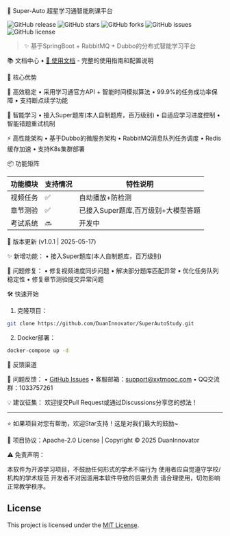 🌟 Super-Auto 超星学习通智能刷课平台

![GitHub release](https://img.shields.io/github/v/release/DuanInnovator/SuperAutoStudy?style=flat-square)
![GitHub stars](https://img.shields.io/github/stars/DuanInnovator/SuperAutoStudy?style=social)
![GitHub forks](https://img.shields.io/github/forks/DuanInnovator/SuperAutoStudy?style=social)
![GitHub issues](https://img.shields.io/github/issues/DuanInnovator/SuperAutoStudy?color=blue)
![GitHub license](https://img.shields.io/github/license/DuanInnovator/SuperAutoStudy?color=orange)

> ✨ 基于SpringBoot + RabbitMQ + Dubbo的分布式智能学习平台

📚 文档中心
• [📖 使用文档](https://doc.xxtmooc.com) - 完整的使用指南和配置说明

🎯 核心优势

🚀 高效稳定
• 采用学习通官方API + 智能时间模拟算法
• 99.9%的任务成功率保障
• 支持断点续学功能

🧠 智能学习
• 接入Super题库(本人自制题库，百万级别)
• 自适应学习进度控制
• 智能错题重试机制

⚡ 高性能架构
• 基于Dubbo的微服务架构
• RabbitMQ消息队列任务调度
• Redis缓存加速
• 支持K8s集群部署

📦 功能矩阵

| 功能模块       | 支持情况 | 特性说明                  |
|----------------|----------|-----------------------|
| 视频任务       | ✅        | 自动播放+防检测              |
| 章节测验       | ✅        | 已接入Super题库,百万级别+大模型答题 |
| 考试系统       | 🔜        | 开发中                   |

🔄 版本更新 (v1.0.1 | 2025-05-17)

✨ 新增功能：
• 接入Super题库(本人自制题库，百万级别)


🐛 问题修复：
• 修复视频进度同步问题
• 解决部分题库匹配异常
• 优化任务队列稳定性
• 修复章节测验提交异常问题



🛠️ 快速开始

1. 克隆项目：
```bash
git clone https://github.com/DuanInnovator/SuperAutoStudy.git
```

2. Docker部署：
```bash
docker-compose up -d
```



📝 反馈渠道

📮 问题反馈：
• [GitHub Issues](https://github.com/DuanInnovator/SuperAutoStudy/issues)
• 客服邮箱：support@xxtmooc.com
• QQ交流群：1033757261

💡 建议征集：
欢迎提交Pull Request或通过Discussions分享您的想法！

---


⭐ 如果项目对您有帮助，欢迎Star支持！这是对我们最大的鼓励~

📌 项目协议：Apache-2.0 License | Copyright © 2025 DuanInnovator


⚠️ 免责声明：

本软件为开源学习项目，不鼓励任何形式的学术不端行为
使用者应自觉遵守学校/机构的学术规范
开发者不对因滥用本软件导致的后果负责
请合理使用，切勿影响正常教学秩序。

## License

This project is licensed under the [MIT License](LICENSE).